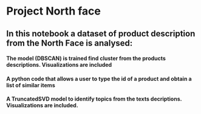 # Project North face

## In this notebook a dataset of product description from the North Face is analysed:

#### The model (DBSCAN) is trained find cluster from the products descriptions. Visualizations are included

#### A python code that allows a user to type the id of a product and obtain a list of similar items

#### A TruncatedSVD model to identify topics from the texts decriptions. Visualizations are included.
